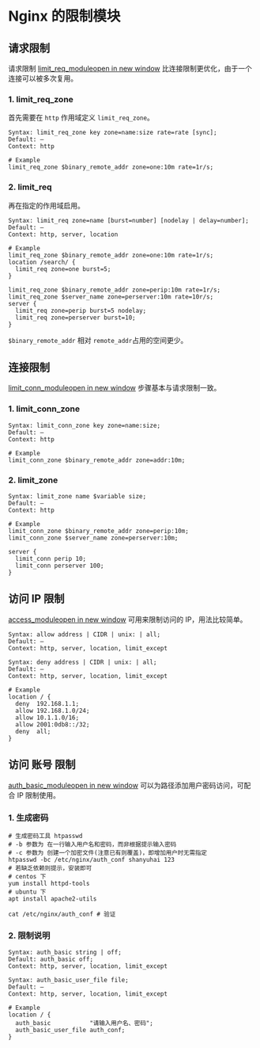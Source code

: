 # Nginx 的限制模块

## 请求限制

请求限制 [limit_req_moduleopen in new window](https://nginx.org/en/docs/http/ngx_http_limit_req_module.html) 比连接限制更优化，由于一个连接可以被多次复用。

### 1\. limit\_req\_zone

首先需要在 `http`​ 作用域定义 `limit_req_zone`​。

```
Syntax: limit_req_zone key zone=name:size rate=rate [sync];
Default: —
Context: http

# Example
limit_req_zone $binary_remote_addr zone=one:10m rate=1r/s;
```

### 2\. limit\_req

再在指定的作用域启用。

```
Syntax: limit_req zone=name [burst=number] [nodelay | delay=number];
Default: —
Context: http, server, location

# Example
limit_req_zone $binary_remote_addr zone=one:10m rate=1r/s;
location /search/ {
  limit_req zone=one burst=5;
}

limit_req_zone $binary_remote_addr zone=perip:10m rate=1r/s;
limit_req_zone $server_name zone=perserver:10m rate=10r/s;
server {
  limit_req zone=perip burst=5 nodelay;
  limit_req zone=perserver burst=10;
}
```

​`$binary_remote_addr`​ 相对 `remote_addr`​ 占用的空间更少。

## 连接限制

[limit_conn_moduleopen in new window](https://nginx.org/en/docs/http/ngx_http_limit_conn_module.html) 步骤基本与请求限制一致。

### 1\. limit\_conn\_zone

```
Syntax: limit_conn_zone key zone=name:size;
Default: —
Context: http

# Example
limit_conn_zone $binary_remote_addr zone=addr:10m;
```

### 2\. limit\_zone

```
Syntax: limit_zone name $variable size;
Default: —
Context: http

# Example
limit_conn_zone $binary_remote_addr zone=perip:10m;
limit_conn_zone $server_name zone=perserver:10m;

server {
  limit_conn perip 10;
  limit_conn perserver 100;
}
```

## 访问 IP 限制

[access_moduleopen in new window](https://nginx.org/en/docs/http/ngx_http_access_module.html) 可用来限制访问的 IP，用法比较简单。

```
Syntax: allow address | CIDR | unix: | all;
Default: —
Context: http, server, location, limit_except

Syntax: deny address | CIDR | unix: | all;
Default: —
Context: http, server, location, limit_except

# Example
location / {
  deny  192.168.1.1;
  allow 192.168.1.0/24;
  allow 10.1.1.0/16;
  allow 2001:0db8::/32;
  deny  all;
}
```

## 访问 账号 限制

[auth_basic_moduleopen in new window](https://nginx.org/en/docs/http/ngx_http_auth_basic_module.html) 可以为路径添加用户密码访问，可配合 IP 限制使用。

### 1\. 生成密码

```
# 生成密码工具 htpasswd
# -b 参数为 在一行输入用户名和密码，而非根据提示输入密码
# -c 参数为 创建一个加密文件(注意已有则覆盖)，即增加用户时无需指定
htpasswd -bc /etc/nginx/auth_conf shanyuhai 123
# 若缺乏依赖则提示，安装即可
# centos 下
yum install httpd-tools
# ubuntu 下
apt install apache2-utils

cat /etc/nginx/auth_conf # 验证
```

### 2\. 限制说明

```
Syntax: auth_basic string | off;
Default: auth_basic off;
Context: http, server, location, limit_except

Syntax: auth_basic_user_file file;
Default: —
Context: http, server, location, limit_except

# Example
location / {
  auth_basic           "请输入用户名、密码";
  auth_basic_user_file auth_conf;
}
```
